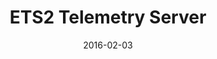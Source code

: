 ---
title: ETS2 Telemetry Server
modal-id: 5
date: 2016-02-03
image-home: ets2-telemetry-server/home.png
alt-home: ETS2 Telemetry Splash
image-modal: ets2-telemetry-server/modal.png
alt-modal: ETS2 Telmetry Server Skin Browser
project-date: 2016-02-03
category: C# / TypeScript
link: http://github.com/Funbit/ets2-telemetry-server
description: The Euro Truck Simulator 2 (ETS2) Telemetry Server is a web server that takes information from the ETS2 Telemetry SDK, and then makes the data accessible using a REST API, along with an HTML client that updates automatically using WebSockets.  I helped provide support for American Truck Simulator (a second game by the creators of ETS2).
---